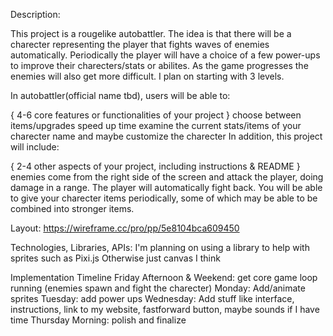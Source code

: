 Description:

This project is a rougelike autobattler. The idea is that there will be a charecter representing the player that fights waves of enemies automatically. Periodically the player will have a choice of a few power-ups to improve their charecters/stats or abilites. As the game progresses the enemies will also get more difficult. I plan on starting with 3 levels.

In autobattler(official name tbd), users will be able to:

{ 4-6 core features or functionalities of your project }
choose between items/upgrades
speed up time
examine the current stats/items of your charecter
name and maybe customize the charecter
In addition, this project will include:

{ 2-4 other aspects of your project, including instructions & README }
enemies come from the right side of the screen and attack the player, doing damage in a range. The player will automatically fight back. You will be able to give your charecter items periodically, some of which may be able to be combined into stronger items.

Layout:
https://wireframe.cc/pro/pp/5e8104bca609450

Technologies, Libraries, APIs:
I'm planning on using a library to help with sprites such as Pixi.js
Otherwise just canvas I think

Implementation Timeline
Friday Afternoon & Weekend: get core game loop running (enemies spawn and fight the charecter)
Monday: Add/animate sprites
Tuesday: add power ups
Wednesday: Add stuff like interface, instructions, link to my website, fastforward button, maybe sounds if I have time
Thursday Morning: polish and finalize